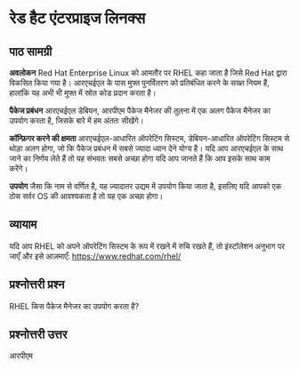 # रेड हैट एंटरप्राइज लिनक्स

## पाठ सामग्री

<b>अवलोकन</b>
Red Hat Enterprise Linux को आमतौर पर RHEL कहा जाता है जिसे Red Hat द्वारा विकसित किया गया है। आरएचईएल के पास मुफ्त पुनर्वितरण को प्रतिबंधित करने के सख्त नियम हैं, हालांकि यह अभी भी मुफ्त में स्रोत कोड प्रदान करता है।

<b>पैकेज प्रबंधन</b>
आरएचईएल डेबियन, आरपीएम पैकेज मैनेजर की तुलना में एक अलग पैकेज मैनेजर का उपयोग करता है, जिसके बारे में हम अंततः सीखेंगे।

<b>कॉन्फ़िगर करने की क्षमता</b>
आरएचईएल-आधारित ऑपरेटिंग सिस्टम, डेबियन-आधारित ऑपरेटिंग सिस्टम से थोड़ा अलग होगा, जो कि पैकेज प्रबंधन में सबसे ज्यादा ध्यान देने योग्य है। यदि आप आरएचईएल के साथ जाने का निर्णय लेते हैं तो यह संभवतः सबसे अच्छा होगा यदि आप जानते हैं कि आप इसके साथ काम करेंगे।

<b>उपयोग</b>
जैसा कि नाम से वर्णित है, यह ज्यादातर उद्यम में उपयोग किया जाता है, इसलिए यदि आपको एक ठोस सर्वर OS की आवश्यकता है तो यह एक अच्छा होगा।

## व्यायाम

यदि आप RHEL को अपने ऑपरेटिंग सिस्टम के रूप में रखने में रुचि रखते हैं, तो इंस्टॉलेशन अनुभाग पर जाएँ और इसे आज़माएँ: <a href='http://www.redhat.com/en/technologies/linux-platforms/enterprise- linux/'>https://www.redhat.com/rhel/</a>

## प्रश्नोत्तरी प्रश्न

RHEL किस पैकेज मैनेजर का उपयोग करता है?

## प्रश्नोत्तरी उत्तर

आरपीएम
